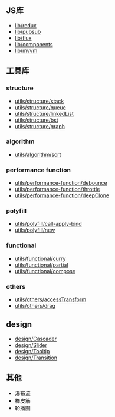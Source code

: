 
## JS库
- [lib/redux](https://github.com/chiyu-git/chiyu-demo/tree/master/lib/redux)
- [lib/pubsub](https://github.com/chiyu-git/chiyu-demo/tree/master/lib/pubsub)
- [lib/flux](https://github.com/chiyu-git/chiyu-demo/tree/master/lib/flux)
- [lib/components](https://github.com/chiyu-git/chiyu-demo/tree/master/lib/components)
- [lib/mvvm](https://github.com/chiyu-git/chiyu-demo/tree/master/lib/mvvm)
## 工具库

### structure
- [utils/structure/stack](https://github.com/chiyu-git/chiyu-demo/tree/master/utils/structure/stack)
- [utils/structure/queue](https://github.com/chiyu-git/chiyu-demo/tree/master/utils/structure/queue)
- [utils/structure/linkedList](https://github.com/chiyu-git/chiyu-demo/tree/master/utils/structure/linkedList)
- [utils/structure/bst](https://github.com/chiyu-git/chiyu-demo/tree/master/utils/structure/bst)
- [utils/structure/graph](https://github.com/chiyu-git/chiyu-demo/tree/master/utils/structure/graph)
### algorithm
- [utils/algorithm/sort](https://github.com/chiyu-git/chiyu-demo/tree/master/utils/algorithm/sort)
### performance function
- [utils/performance-function/debounce](https://github.com/chiyu-git/chiyu-demo/tree/master/utils/performance-function/debounce)
- [utils/performance-function/throttle](https://github.com/chiyu-git/chiyu-demo/tree/master/utils/performance-function/throttle)
- [utils/performance-function/deepClone](https://github.com/chiyu-git/chiyu-demo/tree/master/utils/performance-function/deepClone)
### polyfill
- [utils/polyfill/call-apply-bind](https://github.com/chiyu-git/chiyu-demo/tree/master/utils/polyfill/call-apply-bind)
- [utils/polyfill/new](https://github.com/chiyu-git/chiyu-demo/tree/master/utils/polyfill/new)
### functional
- [utils/functional/curry](https://github.com/chiyu-git/chiyu-demo/tree/master/utils/functional/curry)
- [utils/functional/partial](https://github.com/chiyu-git/chiyu-demo/tree/master/utils/functional/partial)
- [utils/functional/compose](https://github.com/chiyu-git/chiyu-demo/tree/master/utils/functional/compose)

### others
- [utils/others/accessTransform](https://github.com/chiyu-git/chiyu-demo/tree/master/utils/others/accessTransfor)
- [utils/others/drag](https://github.com/chiyu-git/chiyu-demo/tree/master/utils/others/drag)
## design
- [design/Cascader](https://github.com/chiyu-git/chiyu-demo/tree/master/design/Cascader)
- [design/Slider](https://github.com/chiyu-git/chiyu-demo/tree/master/design/Slider)
- [design/Tooltip](https://github.com/chiyu-git/chiyu-demo/tree/master/design/Tooltip)
- [design/Transition](https://github.com/chiyu-git/chiyu-demo/tree/master/design/Transition)

## 其他
- 瀑布流
- 橡皮筋
- 轮播图